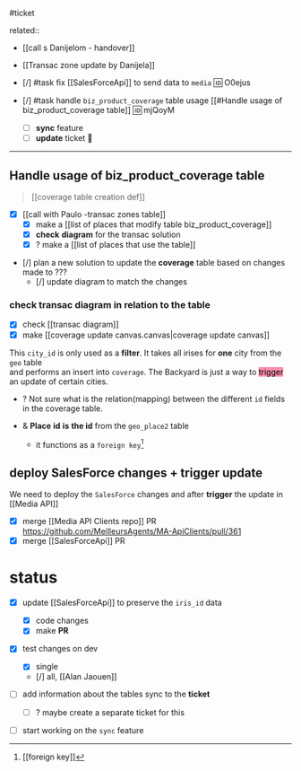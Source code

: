 #ticket 

related:: 
- [[call s Danijelom - handover]]
- [[Transac zone update by Danijela]]

- [/] #task fix [[SalesForceApi]] to send data to `media` 🆔 O0ejus

- [/] #task handle `biz_product_coverage` table usage [[#Handle usage of biz_product_coverage table]] 🆔 mjQoyM
	- [ ] **sync** feature
	- [ ] **update** ticket 🎫

___
## Handle usage of biz_product_coverage table
> [[coverage table creation def]]

- [x] [[call with Paulo -transac zones table]]
	- [x] make a [[list of places that modify table biz_product_coverage]]
	- [x] **check** **diagram** for the transac solution
	- [x] ? make a [[list of places that use the table]]
- [/] plan a new solution to update the **coverage** table based on changes made to ???
	- [/] update diagram to match the changes

### **check** transac diagram in relation to the table
- [x] check [[transac diagram]]
- [x] make [[coverage update canvas.canvas|coverage update canvas]]

This `city_id` is only used as a **filter**. It takes all irises for **one** city from the `geo` table  
 and performs an insert into `coverage`. The Backyard is just a way to <mark style="background: #FF5582A6;">trigger</mark> an update of  certain cities.

- ? Not sure what is the relation(mapping) between the different `id` fields in the coverage table.

- & **Place** **id** **is** **the id** from the `geo_place2` table
	- it functions as a `foreign key`[^1]

## deploy SalesForce changes + trigger update

We need to deploy the `SalesForce` changes and after **trigger** the update in [[Media API]]

- [x] merge [[Media API Clients repo]] PR https://github.com/MeilleursAgents/MA-ApiClients/pull/361
- [x] merge [[SalesForceApi]] PR 

# status

- [x] update [[SalesForceApi]] to preserve the `iris_id` data
	- [x] code changes
	- [x] make **PR**
- [x] test changes on dev
	- [x] single
	- [/] all, [[Alan Jaouen]]
- [ ] add information about the tables sync to the **ticket**
	- [ ] ? maybe create a separate ticket for this
- [ ] start working on the `sync` feature



[^1]: [[foreign key]]